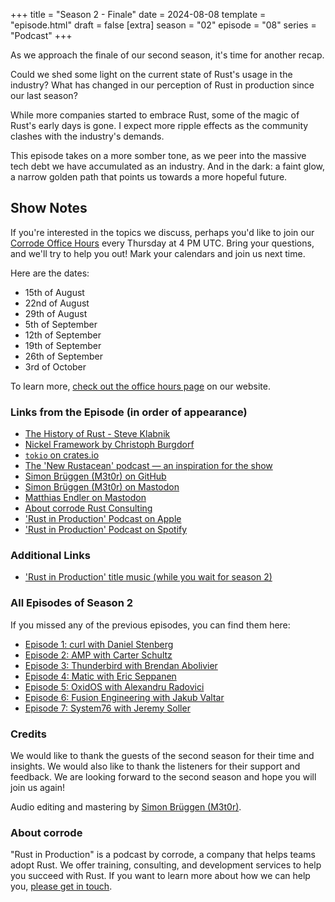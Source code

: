 +++
title = "Season 2 - Finale"
date = 2024-08-08
template = "episode.html"
draft = false
[extra]
season = "02"
episode = "08"
series = "Podcast"
+++

<div><script id="letscast-player-7ae4f95b" src="https://letscast.fm/podcasts/rust-in-production-82281512/episodes/rust-in-production-ep-15-season-finale/player.js?size=s"></script></div>
As we approach the finale of our second season, it's time for another recap.

Could we shed some light on the current state of Rust's usage in the industry?
What has changed in our perception of Rust in production since our last season?

While more companies started to embrace Rust, some of the magic of Rust's early days is gone.
I expect more ripple effects as the community clashes with the industry's demands.

This episode takes on a more somber tone, as we peer into the massive tech debt we have accumulated as an industry. 
And in the dark: a faint glow, a narrow golden path that points us towards a more hopeful future.

<!-- more -->

## Show Notes

If you're interested in the topics we discuss, perhaps you'd like to join our
[Corrode Office Hours](https://opentalk.mailbox.org/room/9afe744f-5ded-432f-a714-771a699e604d?invite=9225fedc-03c7-4dd3-926f-a1f0d6a3d338)
every Thursday at 4 PM UTC. Bring your questions, and we'll try to help you out!
Mark your calendars and join us next time.

Here are the dates:

- 15th of August
- 22nd of August
- 29th of August
- 5th of September
- 12th of September
- 19th of September
- 26th of September
- 3rd of October

To learn more, [check out the office hours page](/office-hours) on our website.

### Links from the Episode (in order of appearance)

- [The History of Rust - Steve Klabnik](https://youtu.be/79PSagCD_AY?si=oNH9u1HPQ9welYjZ)
- [Nickel Framework by Christoph Burgdorf](https://nickel-org.github.io)
- [`tokio` on crates.io](https://crates.io/crates/tokio)
- [The 'New Rustacean' podcast &mdash; an inspiration for the show](https://newrustacean.com/)
- [Simon Brüggen (M3t0r) on GitHub](https://github.com/M3t0r)
- [Simon Brüggen (M3t0r) on Mastodon](https://hachyderm.io/@m3t0r)
- [Matthias Endler on Mastodon](https://mastodon.social/@mre)
- [About corrode Rust Consulting](https://corrode.dev/about)
- ['Rust in Production' Podcast on Apple](https://podcasts.apple.com/us/podcast/rust-in-production/id1720771330)
- ['Rust in Production' Podcast on Spotify](https://open.spotify.com/show/0Hf6gWrzpSzXp1X0cebbsT)

### Additional Links

- ['Rust in Production' title music (while you wait for season 2)](https://www.premiumbeat.com/royalty-free-tracks/cassiopeia)

### All Episodes of Season 2

If you missed any of the previous episodes, you can find them here:

- [Episode 1: curl with Daniel Stenberg](/podcast/s02e01-curl)
- [Episode 2: AMP with Carter Schultz](/podcast/s02e02-amp)
- [Episode 3: Thunderbird with Brendan Abolivier](/podcast/s02e03-thunderbird)
- [Episode 4: Matic with Eric Seppanen](/podcast/s02e04-matic)
- [Episode 5: OxidOS with Alexandru Radovici](/podcast/s02e05-oxidos)
- [Episode 6: Fusion Engineering with Jakub Valtar](/podcast/s02e06-fusion-engineering)
- [Episode 7: System76 with Jeremy Soller](/podcast/s02e07-system76)

### Credits

We would like to thank the guests of the second season for their time and
insights. We would also like to thank the listeners for their support and
feedback. We are looking forward to the second season and hope you will join us
again!

Audio editing and mastering by [Simon Brüggen (M3t0r)](https://m3t0r.de/).

### About corrode

"Rust in Production" is a podcast by corrode, a company that helps teams adopt
Rust. We offer training, consulting, and development services to help you
succeed with Rust. If you want to learn more about how we can help you, [please
get in touch](/about).
